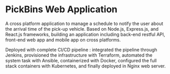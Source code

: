 # PickBins Web Application
A cross platform application to manage a schedule to notify the user about the arrival time of the pick-up vehicle. Based on Node.js, Express.js, and React.js frameworks, building an application including back-end restful API, front-end web app and mobile app on cross platforms.


Deployed with complete CI/CD pipeline : integrated the pipeline through Jenkins, provisioned the infrastructure with Terraform, automated the system task with Ansible, containerized with Docker, configured the full stack containers with Kubernetes, and finally deployed in Nginx web server.
